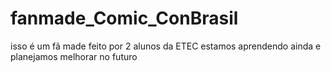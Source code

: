 # fanmade_Comic_ConBrasil
isso é um fã made feito por 2 alunos da ETEC estamos aprendendo ainda e planejamos melhorar no futuro
